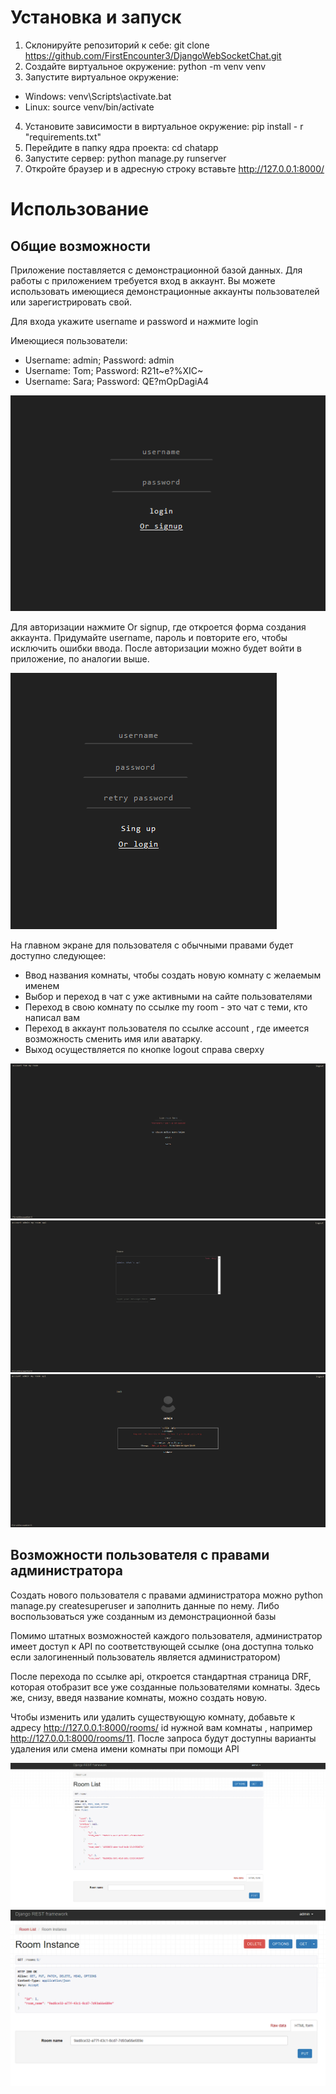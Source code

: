 # Установка и запуск

1. Склонируйте репозиторий к себе: git clone https://github.com/FirstEncounter3/DjangoWebSocketChat.git
2. Создайте виртуальное окружение: python -m venv venv
3. Запустите виртуальное окружение: 
- Windows: venv\Scripts\activate.bat 
- Linux: source venv/bin/activate
4. Установите зависимости в виртуальное окружение: pip install - r "requirements.txt"
5. Перейдите в папку ядра проекта: cd chatapp
6. Запустите сервер: python manage.py runserver
7. Откройте браузер и в адресную строку вставьте http://127.0.0.1:8000/

# Использование

## Общие возможности

Приложение поставляется с демонстрационной базой данных. Для работы с приложением требуется вход в аккаунт.
Вы можете использовать имеющиеся демонстрационные аккаунты пользователей или зарегистрировать свой.

Для входа укажите username и password и нажмите login

Имеющиеся пользователи: 
- Username: admin; Password: admin
- Username: Tom; Password: R21t~e?%XIC~
- Username: Sara; Password: QE?mOpDagiA4

![Вход](chatapp/media/screenshots/login.png)

Для авторизации нажмите Or signup, где откроется форма создания аккаунта. Придумайте username, пароль 
и повторите его, чтобы исключить ошибки ввода. После авторизации можно будет войти в приложение, по аналогии выше.

![Авторизация](chatapp/media/screenshots/signup.png)

На главном экране для пользователя с обычными правами будет доступно следующее:
- Ввод названия комнаты, чтобы создать новую комнату с желаемым именем
- Выбор и переход в чат с уже активными на сайте пользователями
- Переход в свою комнату по ссылке my room - это чат с теми, кто написал вам
- Переход в аккаунт пользователя по ссылке account <username>, где имеется возможность сменить имя или аватарку.
- Выход осуществляется по кнопке logout справа сверху

![Главный экран](chatapp/media/screenshots/index.png)
![Комната](chatapp/media/screenshots/room.png)
![Аккаунт](chatapp/media/screenshots/account.png)

## Возможности пользователя с правами администратора

Создать нового пользователя с правами администратора можно python manage.py createsuperuser 
и заполнить данные по нему. Либо воспользоваться уже созданным из демонстрационной базы

Помимо штатных возможностей каждого пользователя, администратор имеет доступ к API по соответствующей ссылке 
(она доступна только если залогиненный пользователь является администратором)

После перехода по ссылке api, откроется стандартная страница DRF, которая отобразит все уже созданные пользователями комнаты.
Здесь же, снизу, введя название комнаты, можно создать новую.

Чтобы изменить или удалить существующую комнату, добавьте к адресу http://127.0.0.1:8000/rooms/ id нужной вам комнаты
, например http://127.0.0.1:8000/rooms/11. 
После запроса будут доступны варианты удаления или смена имени комнаты при помощи API

![API общий список](chatapp/media/screenshots/rooms.png)
![API выбранная сущность](chatapp/media/screenshots/room_instance.png)
